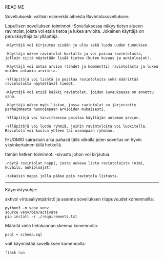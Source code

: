 READ ME

Sovellukseski valitsin esimerkki aiheista Ravintolasovelluksen:

Lopullisen sovelluksen toiminnot
	-Sovelluksessa näkyy tietyn alueen ravintolat, joista voi etsiä tietoa ja lukea arvioita. Jokainen käyttäjä on peruskäyttäjä tai ylläpitäjä.

	-Käyttäjä voi kirjautua sisään ja ulos sekä luoda uuden tunnuksen.
	
	-Käyttäjä näkee ravintolat kartalla ja voi painaa ravintolasta, jolloin siitä näytetään lisää tietoa (kuten kuvaus ja aukioloajat).
	
	-Käyttäjä voi antaa arvion (tähdet ja kommentti) ravintolasta ja lukea muiden antamia arvioita.
	
	-Ylläpitäjä voi lisätä ja poistaa ravintoloita sekä määrittää ravintolasta näytettävät tiedot.

	-Käyttäjä voi etsiä kaikki ravintolat, joiden kuvauksessa on annettu sana.

	-Käyttäjä näkee myös listan, jossa ravintolat on järjestetty parhaimmasta huonoimpaan arvioiden mukaisesti.
	
	-Ylläpitäjä voi tarvittaessa poistaa käyttäjän antaman arvion.
	
	-Ylläpitäjä voi luoda ryhmiä, joihin ravintoloita voi luokitella. Ravintola voi kuulua yhteen tai useampaan ryhmään.



!HUOMIO
sairastuin aika pahasti tällä viikolla joten sovellus on hyvin yksinkertainen tällä hetkellä.

tämän hetken toiminnot:
	-sivusto johon voi kirjautua

	-näytä ravintolat nappi, josta aukeaa lista ravintoloista (nimi, kuvailu, aukioloajat)
	
	-takaisin nappi jolla pääse pois ravintola listasta.

------------------------------------------------------------------------------------------
Käynnistysohje:

aktivoi virtuaaliympäristö ja asenna sovelluksen riippuvuudet komennoilla:

	python3 -m venv venv
	source venv/bin/activate
	pip install -r ./requirements.txt

Määritä vielä tietokannan skeema komennolla:

	psql < schema.sql
	
voit käynnistää sovelluksen komennolla:
	
	flask run
	
	

